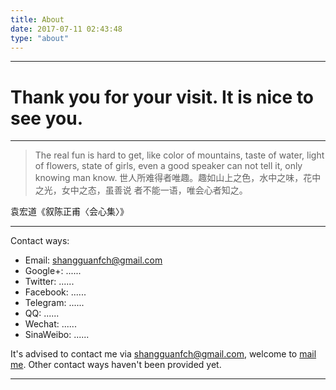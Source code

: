 ```yaml
---
title: About
date: 2017-07-11 02:43:48
type: "about"
---
```

---
# Thank you for your visit. It is nice to see you.
---

> The real fun is hard to get, like color of mountains, taste of water, light of flowers, state of girls, even a good speaker can not tell it, only knowing man know.
世人所难得者唯趣。趣如山上之色，水中之味，花中之光，女中之态，虽善说 者不能一语，唯会心者知之。

袁宏道《叙陈正甫〈会心集〉》

---
Contact ways:

- Email: shangguanfch@gmail.com
- Google+: ......
- Twitter: ......
- Facebook: ......
- Telegram: ......
- QQ: ......
- Wechat: ......
- SinaWeibo: ......

It's advised to contact me via shangguanfch@gmail.com, welcome to [mail me](mailto:shangguanfch@gmail.com). Other contact ways haven't been provided yet.

---
